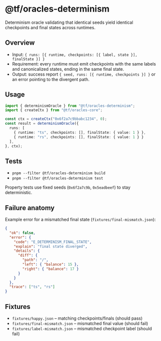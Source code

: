 # @tf/oracles-determinism

Determinism oracle validating that identical seeds yield identical checkpoints and final states across runtimes.

## Overview

- Input: `{ runs: [{ runtime, checkpoints: [{ label, state }], finalState }] }`
- Requirement: every runtime must emit checkpoints with the same labels and canonicalized states, ending in the same final state.
- Output: success report `{ seed, runs: [{ runtime, checkpoints }] }` or an error pointing to the divergent path.

## Usage

```ts
import { determinismOracle } from "@tf/oracles-determinism";
import { createCtx } from "@tf/oracles-core";

const ctx = createCtx("0x6f2a7c9bbabc1234", 0);
const result = determinismOracle({
  runs: [
    { runtime: "ts", checkpoints: [], finalState: { value: 1 } },
    { runtime: "rs", checkpoints: [], finalState: { value: 1 } }
  ],
}, ctx);
```

## Tests

- `pnpm --filter @tf/oracles-determinism build`
- `pnpm --filter @tf/oracles-determinism test`

Property tests use fixed seeds (`0x6f2a7c9b`, `0x5eadbeef`) to stay deterministic.

## Failure anatomy

Example error for a mismatched final state (`fixtures/final-mismatch.json`):

```json
{
  "ok": false,
  "error": {
    "code": "E_DETERMINISM_FINAL_STATE",
    "explain": "final state diverged",
    "details": {
      "diff": {
        "path": "/",
        "left": { "balance": 15 },
        "right": { "balance": 17 }
      }
    }
  },
  "trace": ["ts", "rs"]
}
```

## Fixtures

- `fixtures/happy.json` – matching checkpoints/finals (should pass)
- `fixtures/final-mismatch.json` – mismatched final value (should fail)
- `fixtures/label-mismatch.json` – mismatched checkpoint label (should fail)
